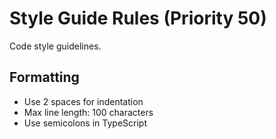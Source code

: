# Style Guide Rules (Priority 50)

Code style guidelines.

## Formatting
- Use 2 spaces for indentation
- Max line length: 100 characters
- Use semicolons in TypeScript
